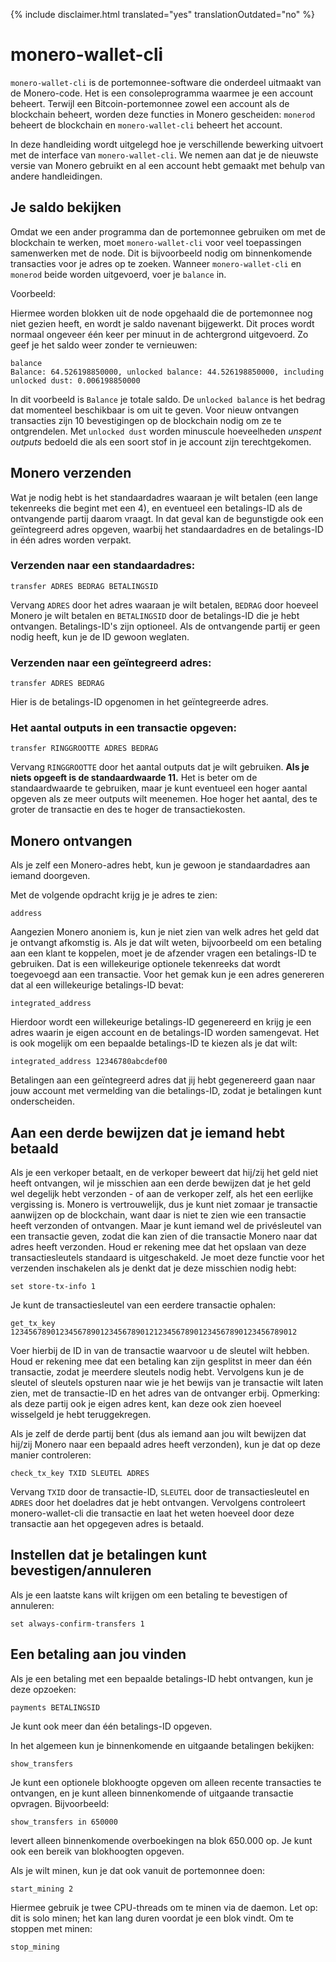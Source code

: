 {% include disclaimer.html translated="yes" translationOutdated="no" %}

# monero-wallet-cli

`monero-wallet-cli` is de portemonnee-software die onderdeel uitmaakt van de Monero-code. Het is een consoleprogramma
waarmee je een account beheert. Terwijl een Bitcoin-portemonnee zowel een account als de blockchain beheert,
worden deze functies in Monero gescheiden: `monerod` beheert de blockchain en `monero-wallet-cli` beheert het account.

In deze handleiding wordt uitgelegd hoe je verschillende bewerking uitvoert met de interface van `monero-wallet-cli`. We nemen aan dat je de nieuwste versie van Monero gebruikt en al een account hebt gemaakt met behulp van andere handleidingen.


## Je saldo bekijken

Omdat we een ander programma dan de portemonnee gebruiken om met de blockchain te werken, moet `monero-wallet-cli` voor veel toepassingen
samenwerken met de node. Dit is bijvoorbeeld nodig om binnenkomende transacties voor je adres op te zoeken.
Wanneer `monero-wallet-cli` en `monerod` beide worden uitgevoerd, voer je `balance` in.

Voorbeeld:

Hiermee worden blokken uit de node opgehaald die de portemonnee nog niet gezien heeft, en wordt je saldo navenant
bijgewerkt. Dit proces wordt normaal ongeveer één keer per minuut in de achtergrond uitgevoerd. Zo geef je het saldo weer
zonder te vernieuwen:

    balance
    Balance: 64.526198850000, unlocked balance: 44.526198850000, including unlocked dust: 0.006198850000

In dit voorbeeld is `Balance` je totale saldo. De `unlocked balance` is het bedrag dat momenteel beschikbaar is om uit te geven. Voor nieuw ontvangen transacties zijn 10 bevestigingen op de blockchain nodig om ze te ontgrendelen. Met `unlocked dust` worden minuscule hoeveelheden *unspent outputs* bedoeld die als een soort stof in je account zijn terechtgekomen.

## Monero verzenden

Wat je nodig hebt is het standaardadres waaraan je wilt betalen (een lange tekenreeks die begint met een 4), en
eventueel een betalings-ID als de ontvangende partij daarom vraagt. In dat geval kan de begunstigde
ook een geïntegreerd adres opgeven, waarbij het standaardadres en de betalings-ID in één adres worden verpakt.

### Verzenden naar een standaardadres:

    transfer ADRES BEDRAG BETALINGSID

Vervang `ADRES` door het adres waaraan je wilt betalen, `BEDRAG` door hoeveel Monero je wilt betalen
en `BETALINGSID` door de betalings-ID die je hebt ontvangen. Betalings-ID's zijn optioneel. Als de ontvangende partij er geen nodig heeft, kun je
de ID gewoon weglaten.

### Verzenden naar een geïntegreerd adres:

    transfer ADRES BEDRAG

Hier is de betalings-ID opgenomen in het geïntegreerde adres.

### Het aantal outputs in een transactie opgeven:

    transfer RINGGROOTTE ADRES BEDRAG

Vervang `RINGGROOTTE` door het aantal outputs dat je wilt gebruiken. **Als je niets opgeeft is de standaardwaarde 11.** Het is beter om de standaardwaarde te gebruiken, maar je kunt eventueel een hoger aantal opgeven als ze meer outputs wilt meenemen. Hoe hoger het aantal, des te groter de transactie en des te hoger de transactiekosten.


## Monero ontvangen

Als je zelf een Monero-adres hebt, kun je gewoon je standaardadres aan iemand doorgeven.

Met de volgende opdracht krijg je je adres te zien:

    address

Aangezien Monero anoniem is, kun je niet zien van welk adres het geld dat je ontvangt afkomstig is. Als je
dat wilt weten, bijvoorbeeld om een betaling aan een klant te koppelen, moet je de afzender vragen
een betalings-ID te gebruiken. Dat is een willekeurige optionele tekenreeks dat wordt toegevoegd aan een transactie. Voor het gemak
kun je een adres genereren dat al een willekeurige betalings-ID bevat:

    integrated_address

Hierdoor wordt een willekeurige betalings-ID gegenereerd en krijg je een adres waarin je eigen account en de
betalings-ID worden samengevat. Het is ook mogelijk om een bepaalde betalings-ID te kiezen als je dat wilt:

    integrated_address 12346780abcdef00

Betalingen aan een geïntegreerd adres dat jij hebt gegenereerd gaan naar jouw account
met vermelding van die betalings-ID, zodat je betalingen kunt onderscheiden.


## Aan een derde bewijzen dat je iemand hebt betaald

Als je een verkoper betaalt, en de verkoper beweert dat hij/zij het geld niet heeft ontvangen, wil je misschien
aan een derde bewijzen dat je het geld wel degelijk hebt verzonden - of aan de verkoper zelf, als het een eerlijke
vergissing is. Monero is vertrouwelijk, dus je kunt niet zomaar je transactie aanwijzen op de blockchain,
want daar is niet te zien wie een transactie heeft verzonden of ontvangen. Maar je kunt iemand wel de privésleutel van een transactie
geven, zodat die kan zien of die transactie Monero naar dat
adres heeft verzonden. Houd er rekening mee dat het opslaan van deze transactiesleutels standaard is uitgeschakeld.
Je moet deze functie voor het verzenden inschakelen als je denkt dat je deze misschien nodig hebt:

    set store-tx-info 1

Je kunt de transactiesleutel van een eerdere transactie ophalen:

    get_tx_key 1234567890123456789012345678901212345678901234567890123456789012

Voer hierbij de ID in van de transactie waarvoor u de sleutel wilt hebben. Houd er rekening mee dat een betaling kan zijn gesplitst
in meer dan één transactie, zodat je meerdere sleutels nodig hebt. Vervolgens kun je de sleutel
of sleutels opsturen naar wie je het bewijs van je transactie wilt laten zien, met de
transactie-ID en het adres van de ontvanger erbij. Opmerking: als deze partij ook je eigen
adres kent, kan deze ook zien hoeveel wisselgeld je hebt teruggekregen.

Als je zelf de derde partij bent (dus als iemand aan jou wilt bewijzen dat hij/zij Monero naar een bepaald
adres heeft verzonden), kun je dat op deze manier controleren:

    check_tx_key TXID SLEUTEL ADRES

Vervang `TXID` door de transactie-ID, `SLEUTEL` door de transactiesleutel en `ADRES` door het doeladres
dat je hebt ontvangen. Vervolgens controleert monero-wallet-cli die transactie
en laat het weten hoeveel door deze transactie aan het opgegeven adres is betaald.


## Instellen dat je betalingen kunt bevestigen/annuleren

Als je een laatste kans wilt krijgen om een betaling te bevestigen of annuleren:

    set always-confirm-transfers 1


## Een betaling aan jou vinden

Als je een betaling met een bepaalde betalings-ID hebt ontvangen, kun je deze opzoeken:

    payments BETALINGSID

Je kunt ook meer dan één betalings-ID opgeven.

In het algemeen kun je binnenkomende en uitgaande betalingen bekijken:

    show_transfers

Je kunt een optionele blokhoogte opgeven om alleen recente transacties te ontvangen, en je kunt
alleen binnenkomende of uitgaande transactie opvragen. Bijvoorbeeld:

    show_transfers in 650000

levert alleen binnenkomende overboekingen na blok 650.000 op. Je kunt ook een bereik van blokhoogten
opgeven.

Als je wilt minen, kun je dat ook vanuit de portemonnee doen:

    start_mining 2

Hiermee gebruik je twee CPU-threads om te minen via de daemon. Let op: dit is solo minen;
het kan lang duren voordat je een blok vindt. Om te stoppen met minen:

    stop_mining

